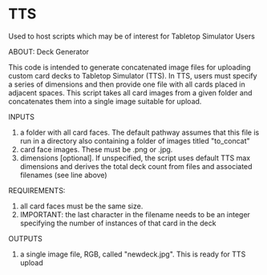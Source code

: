 # TTS
Used to host scripts which may be of interest for Tabletop Simulator Users

ABOUT: Deck Generator

This code is intended to generate concatenated image files for uploading custom card decks to Tabletop Simulator (TTS). In TTS, users must specify a series of dimensions and then provide one file with all cards placed in adjacent spaces. This script takes all card images from a given folder and concatenates them into a single image suitable for upload.

INPUTS
1) a folder with all card faces. The default pathway assumes that this file is run in a directory also containing a folder of images titled "to_concat"
2) card face images. These must be .png or .jpg.
3) dimensions [optional]. If unspecified, the script uses default TTS max dimensions and derives the total deck count from files and associated filenames (see line above)

REQUIREMENTS:
1) all card faces must be the same size.
2) IMPORTANT: the last character in the filename needs to be an integer specifying the number of instances of that card in the deck

OUTPUTS
1) a single image file, RGB, called "newdeck.jpg". This is ready for TTS upload
